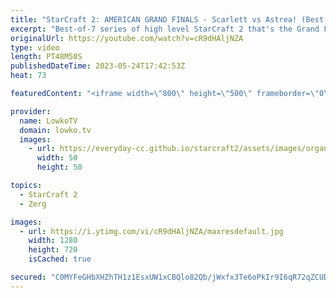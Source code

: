 ```yaml
---
title: "StarCraft 2: AMERICAN GRAND FINALS - Scarlett vs Astrea! (Best-of-7)"
excerpt: "Best-of-7 series of high level StarCraft 2 that's the Grand Finals of the ESL StarCraft 2 Masters Summer: American regionals. This series is between the Canadian Zerg Scarlett and the American Protoss Astrea.  Serral vs MaxPax: https://youtu.be/l3L6kBCAuRw  Support my work: https://patreon.com/lowkotv"
originalUrl: https://youtube.com/watch?v=cR9dHAljNZA
type: video
length: PT48M50S
publishedDateTime: 2023-05-24T17:42:53Z
heat: 73

featuredContent: "<iframe width=\"800\" height=\"500\" frameborder=\"0\" src=\"https://www.youtube.com/embed/cR9dHAljNZA\" allow=\"accelerometer; autoplay; encrypted-media; gyroscope; picture-in-picture\" allowfullscreen></iframe>"

provider:
  name: LowkoTV
  domain: lowko.tv
  images:
    - url: https://everyday-cc.github.io/starcraft2/assets/images/organizations/lowko.tv-50x50.jpg
      width: 50
      height: 50

topics:
  - StarCraft 2
  - Zerg

images:
  - url: https://i.ytimg.com/vi/cR9dHAljNZA/maxresdefault.jpg
    width: 1280
    height: 720
    isCached: true

secured: "C0MYFeGHbXHZhTH1z1EsxUW1xCBQlo82Qb/jWxfx3Te6oPkIr9I6qR72qZCUDXydGYiLJHzY6NAw2VGuGEEIHQ6T+8DNW1krwsfpo83BRfauwT/eCse6MWyqzKIfwG7XbIan603ywnch+kcjV5/+KweVuF8W5eupkDlQBdwMYFewlsdq3JQysYMay2cMNEhSAIRsyxYhmv+WnqNO8RKfsLffGhu7DfQUAVNM1nlJlOUQ0/s/m02tx2v0qy71TFtFw5m6Nch9tW7kz5QxMphz/2ckD9wkbd+woi/ybJszeZzuo42sPVVqgiks9D+rL10xOetteT2bvK8j8kN8ipPg6nA9rR1xcvzrvciT52Y3GvB9Gcj7i6hraw6ykGAP8HjH0tQvBgBwILW+/cYQfRHERfHGN2Hq68TMu+R+t+YAqPw=;6FU6GwDHK3RT25LQQaD7ew=="
---
```


